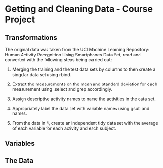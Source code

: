 # Getting and Cleaning Data - Course Project

## Transformations

The original data was taken from the UCI Machine Learning Repository: Human Activity Recognition Using Smartphones Data Set, read and converted with the following steps being carried out:

1. Merging the training and the test data sets by columns to then create a singular data set using rbind.

2. Extract the measurements on the mean and standard deviation for each measurement using .select and grep accordingly.

3. Assign descriptive activity names to name the activities in the data set.

4. Appropriately label the data set with variable names using gsub and names.

5. From the data in 4, create an independent tidy data set with the average of each variable for each activity and each subject.

## Variables

## The Data
